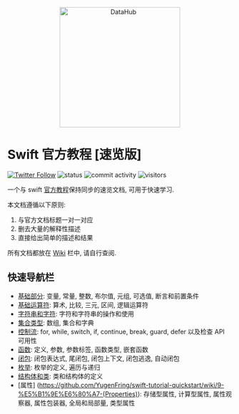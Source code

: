 <p align="center">
<img alt="DataHub" src="https://1000logos.net/wp-content/uploads/2020/09/Swift-Logo.png" height="270" />
</p>

# Swift 官方教程 [速览版]

[![Twitter Follow](https://img.shields.io/twitter/follow/YugenFring?style=social)](https://twitter.com/YugenFring)
![status](https://img.shields.io/badge/status-up-brightgreen)
![commit activity](https://img.shields.io/github/commit-activity/w/YugenFring/swift-tutorial-quickstart)
![visitors](https://visitor-badge.lithub.cc/badge?page_id=github.com/YugenFring/swift-tutorial-quickstart&left_color=red&right_color=green)

一个与 swift [官方教程](https://docs.swift.org/swift-book/documentation/the-swift-programming-language/aboutswift)保持同步的速览文档, 可用于快速学习.

本文档遵循以下原则:
1. 与官方文档标题一对一对应
2. 删去大量的解释性描述
3. 直接给出简单的描述和结果

所有文档都放在 [Wiki](https://github.com/YugenFring/swift-tutorial-quickstart/wiki) 栏中, 请自行查阅.

## 快速导航栏

- [基础部分](https://github.com/YugenFring/swift-tutorial-quickstart/wiki/1-%E5%9F%BA%E7%A1%80%E9%83%A8%E5%88%86-(The-Basics)): 变量, 常量, 整数, 布尔值, 元组, 可选值, 断言和前置条件
- [基础运算符](https://github.com/YugenFring/swift-tutorial-quickstart/wiki/2-%E5%9F%BA%E7%A1%80%E8%BF%90%E7%AE%97%E7%AC%A6-(Basic-Operators)): 算术, 比较, 三元, 区间, 逻辑运算符
- [字符串和字符](https://github.com/YugenFring/swift-tutorial-quickstart/wiki/3-%E5%AD%97%E7%AC%A6%E4%B8%B2%E5%92%8C%E5%AD%97%E7%AC%A6-(Strings-and-Characters)): 字符和字符串的操作和使用
- [集合类型](https://github.com/YugenFring/swift-tutorial-quickstart/wiki/4-%E9%9B%86%E5%90%88%E7%B1%BB%E5%9E%8B-(Collection-Types)): 数组, 集合和字典
- [控制流](https://github.com/YugenFring/swift-tutorial-quickstart/wiki/5-%E6%8E%A7%E5%88%B6%E6%B5%81-(Control-Flow)): for, while, switch, if, continue, break, guard, defer 以及检查 API 可用性
- [函数](https://github.com/YugenFring/swift-tutorial-quickstart/wiki/6-%E5%87%BD%E6%95%B0-(Functions)): 定义, 参数, 参数标签, 函数类型, 嵌套函数
- [闭包](https://github.com/YugenFring/swift-tutorial-quickstart/wiki/6-%E9%97%AD%E5%8C%85-(Closures)): 闭包表达式, 尾闭包, 闭包上下文, 闭包逃逸, 自动闭包
- [枚举](https://github.com/YugenFring/swift-tutorial-quickstart/wiki/7-%E6%9E%9A%E4%B8%BE-(Enumerations)): 枚举的定义, 遍历与递归
- [结构体和类](https://github.com/YugenFring/swift-tutorial-quickstart/wiki/8-%E7%BB%93%E6%9E%84%E4%BD%93%E5%92%8C%E7%B1%BB-(Structures-and-Classes)): 类和结构体的定义
- [属性] (https://github.com/YugenFring/swift-tutorial-quickstart/wiki/9-%E5%B1%9E%E6%80%A7-(Properties)): 存储型属性, 计算型属性, 属性观察器, 属性包装器, 全局和局部量, 类型属性
